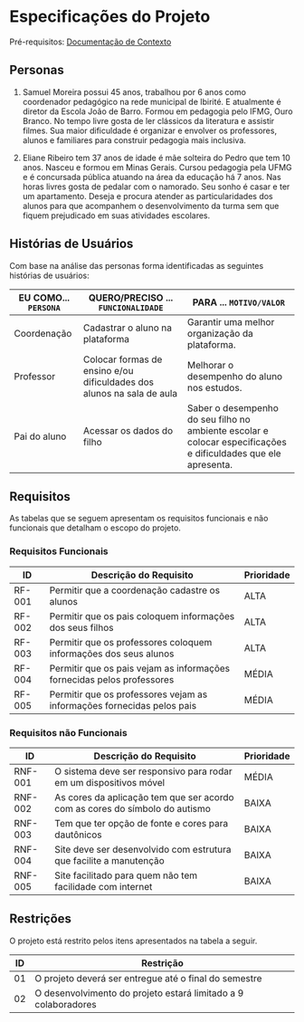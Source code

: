 # Especificações do Projeto

Pré-requisitos: [Documentação de Contexto](https://github.com/ICEI-PUC-Minas-PBR-SI/pbr-si-2023-1-p1-proj-web-g3-grupo3/blob/main/docs/context.md)

## Personas
1. Samuel Moreira possui 45 anos, trabalhou por 6 anos como coordenador pedagógico na rede municipal de Ibirité. E atualmente é diretor da Escola João de Barro. Formou em pedagogia pelo IFMG, Ouro Branco. No tempo livre gosta de ler clássicos da literatura e assistir filmes. Sua maior dificuldade é organizar e envolver os professores, alunos e familiares para construir pedagogia mais inclusiva.

2. Eliane Ribeiro tem 37 anos de idade é mãe solteira do Pedro que tem 10 anos. Nasceu e formou em Minas Gerais. Cursou pedagogia pela UFMG e é concursada pública atuando na área da educação há 7 anos. Nas horas livres gosta de pedalar com o namorado. Seu sonho é casar e ter um apartamento. Deseja e procura atender as particularidades dos alunos para que acompanhem o desenvolvimento da turma sem que fiquem prejudicado em suas atividades escolares. 

## Histórias de Usuários

Com base na análise das personas forma identificadas as seguintes histórias de usuários:

|EU COMO... `PERSONA`| QUERO/PRECISO ... `FUNCIONALIDADE` |PARA ... `MOTIVO/VALOR`                 |
|--------------------|------------------------------------|----------------------------------------|
|Coordenação         | Cadastrar o aluno na plataforma    | Garantir uma melhor organização da plataforma. |
|Professor           | Colocar formas de ensino e/ou dificuldades dos alunos na sala de aula                 | Melhorar o desempenho do aluno nos estudos. |
|Pai do aluno        | Acessar os dados do filho           |  Saber o desempenho do seu filho no ambiente escolar e colocar especificações e dificuldades que ele apresenta.      |


## Requisitos

As tabelas que se seguem apresentam os requisitos funcionais e não funcionais que detalham o escopo do projeto.

### Requisitos Funcionais

|ID    | Descrição do Requisito  | Prioridade | 
|------|-----------------------------------------|----|
|RF-001| Permitir que a coordenação cadastre os alunos | ALTA | 
|RF-002| Permitir que os pais coloquem informações dos seus filhos   | ALTA | 
|RF-003| Permitir que os professores coloquem informações dos seus alunos   | ALTA |
|RF-004| Permitir que os pais vejam as informações fornecidas pelos professores | MÉDIA |
|RF-005| Permitir que os professores vejam as informações fornecidas pelos pais   | MÉDIA |


### Requisitos não Funcionais

|ID     | Descrição do Requisito  |Prioridade |
|-------|-------------------------|----|
|RNF-001| O sistema deve ser responsivo para rodar em um dispositivos móvel | MÉDIA | 
|RNF-002| As cores da aplicação tem que ser acordo com as cores do símbolo do autismo |  BAIXA | 
|RNF-003| Tem que ter opção de fonte e cores para dautônicos |  BAIXA | 
|RNF-004| Site deve ser desenvolvido com estrutura que facilite a manutenção |  BAIXA |
|RNF-005| Site facilitado para quem não tem facilidade com internet  |  BAIXA |


## Restrições

O projeto está restrito pelos itens apresentados na tabela a seguir.

|ID| Restrição                                             |
|--|-------------------------------------------------------|
|01| O projeto deverá ser entregue até o final do semestre |
|02| O desenvolvimento do projeto estará limitado a 9 colaboradores       |



